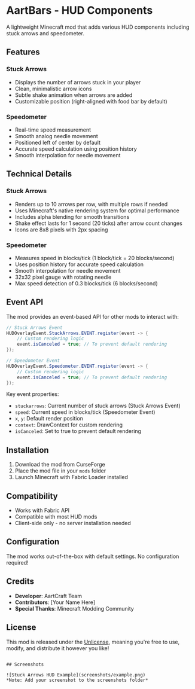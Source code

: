 # AartBars - HUD Components

A lightweight Minecraft mod that adds various HUD components including stuck arrows and speedometer.

## Features

### Stuck Arrows
- Displays the number of arrows stuck in your player
- Clean, minimalistic arrow icons
- Subtle shake animation when arrows are added
- Customizable position (right-aligned with food bar by default)

### Speedometer
- Real-time speed measurement
- Smooth analog needle movement
- Positioned left of center by default
- Accurate speed calculation using position history
- Smooth interpolation for needle movement

## Technical Details

### Stuck Arrows
- Renders up to 10 arrows per row, with multiple rows if needed
- Uses Minecraft's native rendering system for optimal performance
- Includes alpha blending for smooth transitions
- Shake effect lasts for 1 second (20 ticks) after arrow count changes
- Icons are 8x8 pixels with 2px spacing

### Speedometer
- Measures speed in blocks/tick (1 block/tick = 20 blocks/second)
- Uses position history for accurate speed calculation
- Smooth interpolation for needle movement
- 32x32 pixel gauge with rotating needle
- Max speed detection of 0.3 blocks/tick (6 blocks/second)

## Event API

The mod provides an event-based API for other mods to interact with:

```java
// Stuck Arrows Event
HUDOverlayEvent.StuckArrows.EVENT.register(event -> {
    // Custom rendering logic
    event.isCanceled = true; // To prevent default rendering
});

// Speedometer Event
HUDOverlayEvent.Speedometer.EVENT.register(event -> {
    // Custom rendering logic
    event.isCanceled = true; // To prevent default rendering
});
```

Key event properties:
- `stuckarrows`: Current number of stuck arrows (Stuck Arrows Event)
- `speed`: Current speed in blocks/tick (Speedometer Event)
- `x`, `y`: Default render position
- `context`: DrawContext for custom rendering
- `isCanceled`: Set to true to prevent default rendering

## Installation

1. Download the mod from CurseForge
2. Place the mod file in your `mods` folder
3. Launch Minecraft with Fabric Loader installed

## Compatibility

- Works with Fabric API
- Compatible with most HUD mods
- Client-side only - no server installation needed

## Configuration

The mod works out-of-the-box with default settings. No configuration required!

## Credits

- **Developer**: AartCraft Team
- **Contributors**: [Your Name Here]
- **Special Thanks**: Minecraft Modding Community

## License

This mod is released under the [Unlicense](LICENSE.txt), meaning you're free to use, modify, and distribute it however you like!

```

## Screenshots

![Stuck Arrows HUD Example](screenshots/example.png) 
*Note: Add your screenshot to the screenshots folder*
